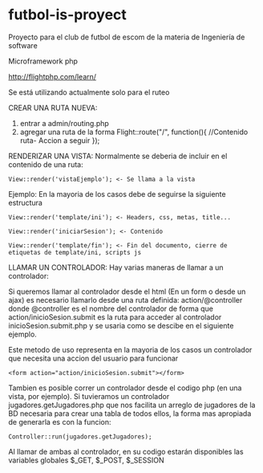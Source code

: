 # futbol-is-proyect
Proyecto para el club de futbol de escom de la materia de Ingeniería de software

Microframework php

http://flightphp.com/learn/

Se está utilizando actualmente solo para el ruteo 



CREAR UNA RUTA NUEVA:
1. entrar a admin/routing.php
2. agregar una ruta de la forma
  Flight::route("/", function(){ //Contenido ruta- Accion a seguir });
  
  

RENDERIZAR UNA VISTA:
Normalmente se deberia de incluir en el contenido de una ruta: 

    View::render('vistaEjemplo'); <- Se llama a la vista 

Ejemplo: En la mayoria de los casos debe de seguirse la siguiente estructura

    View::render('template/ini'); <- Headers, css, metas, title...
    
    View::render('iniciarSesion'); <- Contenido
    
    View::render('template/fin'); <- Fin del documento, cierre de etiquetas de template/ini, scripts js
    
    
    
LLAMAR UN CONTROLADOR:
Hay varias maneras de llamar a un controlador:

Si queremos llamar al controlador desde el html (En un form o desde un ajax) es necesario llamarlo desde una ruta definida: action/@controller donde @controller es el nombre del controlador de forma que action/inicioSesion.submit es la ruta para acceder al controlador inicioSesion.submit.php y se usaria como se descibe en el siguiente ejemplo.

Este metodo de uso representa en la mayoria de los casos un controlador que necesita una accion del usuario para funcionar

    <form action="action/inicioSesion.submit"></form>
    
Tambien es posible correr un controlador desde el codigo php (en una vista, por ejemplo). Si tuvieramos un controlador jugadores.getJugadores.php que nos facilita un arreglo de jugadores de la BD necesaria para crear una tabla de todos ellos, la forma mas apropiada de generarla es con la funcion:

    Controller::run(jugadores.getJugadores);
    
Al llamar de ambas al controlador, en su codigo estarán disponibles las variables globales $_GET, $_POST, $_SESSION


